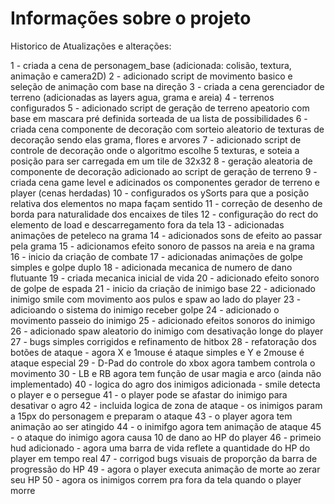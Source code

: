 # Informações sobre o projeto

Historico de Atualizações e alterações:

1 - criada a cena de personagem_base (adicionada: colisão, textura, animação e camera2D)
2 - adicionado script de movimento basico e seleção de animação com base na direção
3 - criada a cena gerenciador de terreno (adicionadas as layers agua, grama e areia)
4 - terrenos configurados
5 - adicionado script de geração de terreno apeatorio com base em mascara pré definida sorteada de ua lista de possibilidades
6 - criada cena componente de decoração com sorteio aleatorio de texturas de decoração sendo elas grama, flores e arvores
7 - adicionado script de controle de decoração onde o algoritmo escolhe 5 texturas, e soteia a posição para ser carregada em um tile de 32x32
8 - geração aleatoria de componente de decoração adicionado ao script de geração de terreno
9 - criada cena game level e adicinados os componentes gerador de terreno e player (cenas herdadas)
10 - configurados os ySorts para que a posição relativa dos elementos no mapa façam sentido
11 - correção de desenho de borda para naturalidade dos encaixes de tiles
12 - configuração do rect do elemento de load e descarregamento fora da tela
13 - adicionadas animações de peteleco na grama
14 - adicionados sons de efeito ao passar pela grama
15 - adicionamos efeito sonoro de passos na areia e na grama
16 - inicio da criação de combate
17 - adicionadas animações de golpe simples e golpe duplo
18 - adicionada mecanica de numero de dano flutuante
19 - criada mecanica inicial de vida
20 - adicionado efeito sonoro de golpe de espada
21 - inicio da criação de inimigo base
22 - adicionado inimigo smile com movimento aos pulos e spaw ao lado do player
23 - adicioando o sistema do inimigo receber golpe
24 - adicionado o movimento passeio do inimigo
25 - adicionado efeitos sonoros do inimigo
26 - adicionado spaw aleatorio do inimigo com desativação longe do player
27 - bugs simples corrigidos e refinamento de hitbox
28 - refatoração dos botões de ataque - agora X e 1mouse é ataque simples e Y e 2mouse é ataque especial
29 - D-Pad do controle do xbox agora tambem controla o movimento
30 - LB e RB agora tem função de usar magia e arco (ainda não implementado)
40 - logica do agro dos inimigos adicionada - smile detecta o player e o persegue
41 - o player pode se afastar do inimigo para desativar o agro
42 - incluida logica de zona de ataque - os inimigos param a 15px do personagem e preparam o ataque
43 - o player agora tem animação ao ser atingido
44 - o inimifgo agora tem animação de ataque
45 - o ataque do inimigo agora causa 10 de dano ao HP do player
46 - primeio hud adicionado - agora uma barra de vida reflete a quantidade do HP do player em tempo real
47 - corrigod bugs visuais de proporção da barra de progressão do HP
49 - agora o player executa animação de morte ao zerar seu HP
50 - agora os inimigos correm pra fora da tela quando o player morre 
